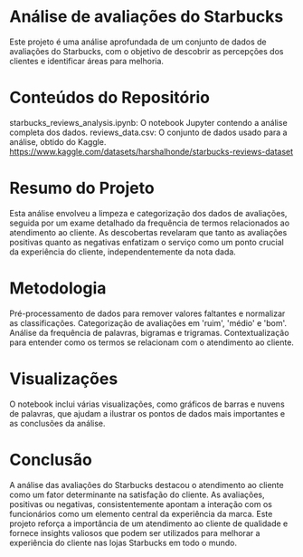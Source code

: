 # Análise de avaliações do Starbucks
Este projeto é uma análise aprofundada de um conjunto de dados de avaliações do Starbucks, com o objetivo de descobrir as percepções dos clientes e identificar áreas para melhoria.

# Conteúdos do Repositório
starbucks_reviews_analysis.ipynb: O notebook Jupyter contendo a análise completa dos dados.  reviews_data.csv: O conjunto de dados usado para a análise, obtido do Kaggle. https://www.kaggle.com/datasets/harshalhonde/starbucks-reviews-dataset

# Resumo do Projeto
Esta análise envolveu a limpeza e categorização dos dados de avaliações, seguida por um exame detalhado da frequência de termos relacionados ao atendimento ao cliente. As descobertas revelaram que tanto as avaliações positivas quanto as negativas enfatizam o serviço como um ponto crucial da experiência do cliente, independentemente da nota dada.

# Metodologia
Pré-processamento de dados para remover valores faltantes e normalizar as classificações. Categorização de avaliações em 'ruim', 'médio' e 'bom'. Análise da frequência de palavras, bigramas e trigramas. Contextualização para entender como os termos se relacionam com o atendimento ao cliente.

# Visualizações
O notebook inclui várias visualizações, como gráficos de barras e nuvens de palavras, que ajudam a ilustrar os pontos de dados mais importantes e as conclusões da análise.

# Conclusão
A análise das avaliações do Starbucks destacou o atendimento ao cliente como um fator determinante na satisfação do cliente. As avaliações, positivas ou negativas, consistentemente apontam a interação com os funcionários como um elemento central da experiência da marca. Este projeto reforça a importância de um atendimento ao cliente de qualidade e fornece insights valiosos que podem ser utilizados para melhorar a experiência do cliente nas lojas Starbucks em todo o mundo.
